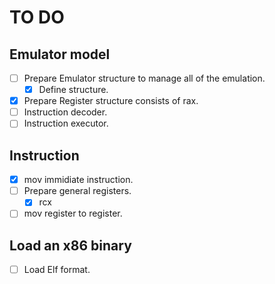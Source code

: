 # TO DO

## Emulator model

- [ ] Prepare Emulator structure to manage all of the emulation.
  - [x] Define structure.
- [x] Prepare Register structure consists of rax.
- [ ] Instruction decoder.
- [ ] Instruction executor.

## Instruction

- [x] mov immidiate instruction.
- [ ] Prepare general registers.
  - [x] rcx
- [ ] mov register to register.

## Load an x86 binary

- [ ] Load Elf format.
